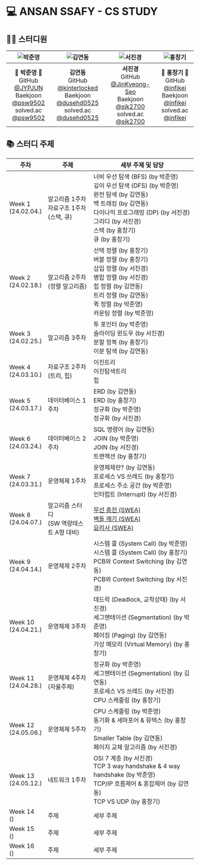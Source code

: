# 💻 ANSAN SSAFY - CS STUDY

## 👨‍💻 스터디원

|    ![박준영](https://avatars.githubusercontent.com/u/156387559)    |    ![김연동](https://avatars.githubusercontent.com/u/87691535)    |    ![서진경](https://avatars.githubusercontent.com/u/103301658)    |    ![홍창기](https://raw.githubusercontent.com/infikei/infikei-contents/main/logo/infikei_logo_v2_dark_blue_480.png)    |
| :---: | :---: | :---: | :---: |
|    🐼 **박준영** 🐼 <br/> GitHub [@JYPJUN](https://gitshub.com/JYPJUN) <br/> Baekjoon [@psw9502](https://www.acmicpc.net/user/psw9502) <br/> solved.ac [@psw9502](https://solved.ac/profile/psw9502)    |    **김연동** <br/> GitHub [@kinterlocked](https://github.com/kinterlocked) <br/> Baekjoon [@dusehd0525](https://www.acmicpc.net/user/dusehd0525) <br/> solved.ac [@dusehd0525](https://solved.ac/profile/dusehd0525)    |    **서진경** <br/> GitHub [@JinKyeong-Seo](https://github.com/JinKyeong-Seo) <br/> Baekjoon [@sjk2700](https://www.acmicpc.net/user/sjk2700) <br/> solved.ac [@sjk2700](https://solved.ac/profile/sjk2700)    |    💠 **홍창기** 💠 <br/> GitHub [@infikei](https://github.com/infikei) <br/> Baekjoon [@infikei](https://www.acmicpc.net/user/infikei) <br/> solved.ac [@infikei](https://solved.ac/profile/infikei)    |

## 📚 스터디 주제

| 주차 | 주제 | 세부 주제 및 담당 |
| --- | --- | --- |
| Week 1 <br/> (24.02.04.)    | 알고리즘 1주차 <br/> 자료구조 1주차 (스택, 큐)    | 너비 우선 탐색 (BFS) (by 박준영)    <br/> 깊이 우선 탐색 (DFS) (by 박준영)    <br/> 완전 탐색 (by 김연동)    <br/> 백 트래킹 (by 김연동)    <br/> 다이나믹 프로그래밍 (DP) (by 서진경)    <br/> 그리디 (by 서진경)    <br/> 스택 (by 홍창기)    <br/> 큐 (by 홍창기)    |
| Week 2 <br/> (24.02.18.)    | 알고리즘 2주차 <br/> (정렬 알고리즘)    | 선택 정렬 (by 홍창기)    <br/> 버블 정렬 (by 홍창기)    <br/> 삽입 정렬 (by 서진경)    <br/> 병합 정렬 (by 서진경)    <br/> 힙 정렬 (by 김연동)    <br/> 트리 정렬 (by 김연동)    <br/> 퀵 정렬 (by 박준영)    <br/> 카운팅 정렬 (by 박준영)    |
| Week 3 <br/> (24.02.25.)    | 알고리즘 3주차    | 투 포인터 (by 박준영)    <br/> 슬라이딩 윈도우 (by 서진경)    <br/> 분할 정복 (by 홍창기)    <br/> 이분 탐색 (by 김연동)    |
| Week 4 <br/> (24.03.10.)    | 자료구조 2주차 (트리, 힙)    | 이진트리    <br/> 이진탐색트리    <br/> 힙    |
| Week 5 <br/> (24.03.17.)    | 데이터베이스 1주차    | ERD (by 김연동)    <br/> ERD (by 홍창기)    <br/> 정규화 (by 박준영)    <br/> 정규화 (by 서진경)    |
| Week 6 <br/> (24.03.24.)    | 데이터베이스 2주차    | SQL 명령어 (by 김연동)    <br/> JOIN (by 박준영)    <br/> JOIN (by 서진경)    <br/> 트랜잭션 (by 홍창기)    |
| Week 7 <br/> (24.03.31.)    | 운영체제 1주차    | 운영체제란? (by 김연동)    <br/> 프로세스 VS 쓰레드 (by 홍창기)    <br/> 프로세스 주소 공간 (by 박준영)    <br/> 인터럽트 (Interrupt) (by 서진경)    |
| Week 8 <br/> (24.04.07.)    | 알고리즘 스터디 <br/> (SW 역량테스트 A형 대비) | [무선 충전 (SWEA)](https://swexpertacademy.com/main/code/problem/problemDetail.do?contestProbId=AWXRDL1aeugDFAUo)    <br/> [벽돌 깨기 (SWEA)](https://swexpertacademy.com/main/code/problem/problemDetail.do?contestProbId=AWXRQm6qfL0DFAUo)    <br/> [요리사 (SWEA)](https://swexpertacademy.com/main/code/problem/problemDetail.do?contestProbId=AWIeUtVakTMDFAVH)    |
| Week 9 <br/> (24.04.14.)    | 운영체제 2주차    | 시스템 콜 (System Call) (by 박준영)    <br/> 시스템 콜 (System Call) (by 홍창기)    <br/> PCB와 Context Switching (by 김연동)    <br/> PCB와 Context Switching (by 서진경)    |
| Week 10 <br/> (24.04.21.)    | 운영체제 3주차    | 데드락 (Deadlock, 교착상태) (by 서진경)    <br/> 세그멘테이션 (Segmentation) (by 박준영)    <br/> 페이징 (Paging) (by 김연동)    <br/> 가상 메모리 (Virtual Memory) (by 홍창기)    |
| Week 11 <br/> (24.04.28.)    | 운영체제 4주차 (자율주제)    | 정규화 (by 박준영)    <br/> 세그멘테이션 (Segmentation) (by 김연동)    <br/> 프로세스 VS 쓰레드 (by 서진경)    <br/> CPU 스케줄링 (by 홍창기)    |
| Week 12 <br/> (24.05.06.)    | 운영체제 5주차    | CPU 스케줄링 (by 박준영)    <br/> 동기화 & 세마포어 & 뮤텍스 (by 홍창기)    <br/> Smaller Table (by 김연동)    <br/> 페이지 교체 알고리즘 (by 서진경)    |
| Week 13 <br/> (24.05.12.)    | 네트워크 1주차    | OSI 7 계층 (by 서진경)    <br/> TCP 3 way handshake & 4 way handshake (by 박준영)    <br/> TCP/IP 흐름제어 & 혼잡제어 (by 김연동)    <br/> TCP VS UDP (by 홍창기)    |
| Week 14 <br/> ()    | 주제    | 세부 주제    |
| Week 15 <br/> ()    | 주제    | 세부 주제    |
| Week 16 <br/> ()    | 주제    | 세부 주제    |

